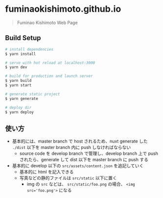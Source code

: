 # fuminaokishimoto.github.io

> Fuminao Kishimoto Web Page

## Build Setup

```bash
# install dependencies
$ yarn install

# serve with hot reload at localhost:3000
$ yarn dev

# build for production and launch server
$ yarn build
$ yarn start

# generate static project
$ yarn generate

# deploy dir
$ yarn deploy
```

## 使い方

- 基本的には、master branch で host されるため、nuxt generate した `./dist` 以下を master branch 内に push しなければならない
  - source code を develop branch で管理し、develop branch 上で push されたら、generate して dist 以下を master branch に push する
- 基本的に develop 以下の `src/assets/content.json` を追記していく
  - 基本的に html を記入できる
  - 写真などの静的ファイルは `src/static` 以下に置く
    - img の `src` などは、 `src/static/foo.png` の場合、 `<img src='foo.png'>` になる
